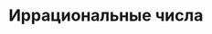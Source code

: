 # Иррациональные числа

<!-- Основание b выбрано не случайно (base на английском). Результат не обозначен как p (power), потому что звуки очень близки по звучанию (b и p) -->
